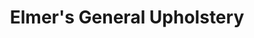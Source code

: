 ---
title: "Elmer's General Upholstery"
url: /talisay/elmers-general-upholstery/
shop: doityourself
---